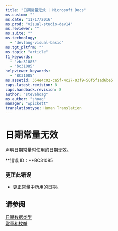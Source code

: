 ```yaml
---
title: "日期常量无效 | Microsoft Docs"
ms.custom: ""
ms.date: "11/17/2016"
ms.prod: "visual-studio-dev14"
ms.reviewer: ""
ms.suite: ""
ms.technology: 
  - "devlang-visual-basic"
ms.tgt_pltfrm: ""
ms.topic: "article"
f1_keywords: 
  - "vbc31085"
  - "bc31085"
helpviewer_keywords: 
  - "BC31085"
ms.assetid: 354e4c02-ca5f-4c27-93f9-50f5f1ad6be5
caps.latest.revision: 8
caps.handback.revision: 8
author: "stevehoag"
ms.author: "shoag"
manager: "wpickett"
translationtype: Human Translation
---
```

# 日期常量无效
声明日期常量时使用的日期无效。  
  
 **错误 ID：**BC31085  
  
### 更正此错误  
  
-   更正常量中所用的日期。  
  
## 请参阅  
 [日期数据类型](../../visual-basic/language-reference/data-types/date-data-type.md)   
 [常量和枚举](../../visual-basic/language-reference/constants-and-enumerations.md)